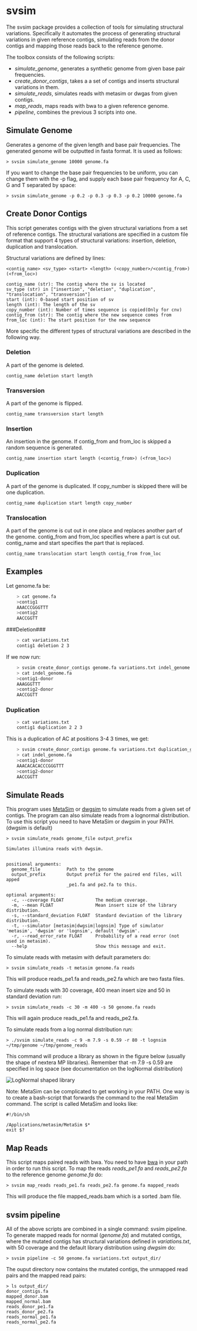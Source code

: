# svsim

The svsim package provides a collection of tools for simulating structural variations. Specifically it automates the process of generating structural variations in given reference contigs, simulating reads from the donor contigs and mapping those reads back to the reference genome.

The toolbox consists of the following scripts:
* *simulate_genome*, generates a synthetic genome from given base pair frequencies.
* *create_donor_contigs*, takes a a set of contigs and inserts structural variations in them.
* *simulate_reads*, simulates reads with metasim or dwgas from given contigs.
* *map_reads*, maps reads with bwa to a given reference genome.
* *pipeline*, combines the previous 3 scripts into one.

## Simulate Genome

Generates a genome of the given length and base pair frequencies. The generated genome will be outputted in fasta format. It is used as follows:

    > svsim simulate_genome 10000 genome.fa

If you want to change the base pair frequencies to be uniform, you can change them with the -p flag, and supply each base pair frequency for A, C, G and T separated by space:

    > svsim simulate_genome -p 0.2 -p 0.3 -p 0.3 -p 0.2 10000 genome.fa

## Create Donor Contigs

This script generates contigs with the given structural variations from a set of reference contigs. The structural variations are specified in a custom file format that support 4 types of structural variations: insertion, deletion, duplication and translocation.

Structural variations are defined by lines:

    <contig_name> <sv_type> <start> <length> (<copy_number>/<contig_from>) (<from_loc>)

    contig_name (str): The contig where the sv is located
    sv_type (str) in ["insertion", "deletion", "duplication", "translocation", "transversion"]
    start (int): 0-based start position of sv
    length (int): The length of the sv
    copy_number (int): Number of times sequence is copied(Only for cnv)
    contig_from (str): The contig where the new sequence comes from
    from_loc (int): The start position for the new sequence
    
More specific the different types of structural variations are described in the following way.
    

### Deletion ###

A part of the genome is deleted.

    contig_name deletion start length

### Transversion ###

A part of the genome is flipped.

    contig_name transversion start length

    
### Insertion ###

An insertion in the genome. If contig_from and from_loc is skipped a random sequence is generated.

    contig_name insertion start length (<contig_from>) (<from_loc>)
    

### Duplication ###

A part of the genome is duplicated. If copy_number is skipped there will be one duplication.

    contig_name duplication start length copy_number
    

### Translocation ###

A part of the genome is cut out in one place and replaces another part of the genome.
contig_from and from_loc specifies where a part is cut out.
contig_name and start specifies the part that is replaced.

    contig_name translocation start length contig_from from_loc
    



## Examples ##

Let genome.fa be:

```bash
    > cat genome.fa
    >contig1
    AAACCCGGGTTT
    >contig2
    AACCGGTT
```

###Deletion###


```bash
    > cat variations.txt
    contig1 deletion 2 3
``` 

If we now run:

```bash
    > svsim create_donor_contigs genome.fa variations.txt indel_genome.fa
    > cat indel_genome.fa
    >contig1-donor
    AAAGGGTTT
    >contig2-donor
    AACCGGTT
```

### Duplication ###


```bash
    > cat variations.txt
    contig1 duplication 2 2 3 
``` 

This is a duplication of AC at positions 3-4 3 times, we get:

```bash
    > svsim create_donor_contigs genome.fa variations.txt duplication_genome.fa
    > cat indel_genome.fa
    >contig1-donor
    AAACACACACCCGGGTTT
    >contig2-donor
    AACCGGTT
```


## Simulate Reads

This program uses [MetaSim](http://ab.inf.uni-tuebingen.de/software/metasim/) or [dwgsim](https://github.com/nh13/DWGSIM) to simulate reads from a given set of contigs. The program can also simulate reads from a lognormal distribution. To use this script you need to have MetaSim or dwgsim in your PATH. (dwgsim is default)

    > svsim simulate_reads genome_file output_prefix
    
    Simulates illumina reads with dwgsim.
    
    
    positional arguments:
      genome_file          Path to the genome
      output_prefix        Output prefix for the paired end files, will apped
                           _pe1.fa and pe2.fa to this.

    optional arguments:
      -c, --coverage FLOAT            The medium coverage.
      -m, --mean FLOAT                Mean insert size of the library distribution.
      -s, --standard_deviation FLOAT  Standard deviation of the library distribution.
      -t, --simulator [metasim|dwgsim|lognsim] Type of simulator 'metasim', 'dwgsim' or 'lognsim', default 'dwgsim'.
      -r, --read_error_rate FLOAT     Probability of a read error (not used in metasim).
      --help                          Show this message and exit.

To simulate reads with metasim with default parameters do:

    > svsim simulate_reads -t metasim genome.fa reads
    
This will produce reads_pe1.fa and reads_pe2.fa which are two fasta files.

To simulate reads with 30 coverage, 400 mean insert size and 50 in standard deviation run:

    > svsim simulate_reads -c 30 -m 400 -s 50 genome.fa reads
    
This will again produce reads_pe1.fa and reads_pe2.fa.

To simulate reads from a log normal distribution run:

    > ./svsim simulate_reads -c 9 -m 7.9 -s 0.59 -r 80 -t lognsim ~/tmp/genome ~/tmp/genome_reads

This command will produce a library as shown in the figure below (usually the shape of nextera MP libraries). Remember that -m 7.9 -s 0.59 are specified in log space (see documentation on the logNormal distribution)

![LogNormal shaped library](docs/figures/lognormal_isize.png)

Note: MetaSim can be complicated to get working in your PATH. One way is to create a bash-script that forwards the command to the real MetaSim command. The script is called MetaSim and looks like:

    #!/bin/sh
    
    /Applications/metasim/MetaSim $*
    exit $?



## Map Reads

This script maps paired reads with bwa. You need to have [bwa](http://bio-bwa.sourceforge.net/) in your path in order to run this script. To map the reads *reads_pe1.fa* and *reads_pe2.fa* to the reference genome *genome.fa* do:

    > svsim map_reads reads_pe1.fa reads_pe2.fa genome.fa mapped_reads
    
This will produce the file mapped_reads.bam which is a sorted .bam file.

## svsim pipeline

All of the above scripts are combined in a single command: svsim pipeline. To generate mapped reads for normal (*genome.fa*) and mutated contigs, where the mutated contigs has structural variations defined in *variations.txt*, with 50 coverage and the default library distribution using *dwgsim* do:

    > svsim pipeline -c 50 genome.fa variations.txt output_dir/

The ouput directory now contains the mutated contigs, the unmapped read pairs and the mapped read pairs:

    > ls output_dir/
    donor_contigs.fa
    mapped_donor.bam
    mapped_normal.bam
    reads_donor_pe1.fa
    reads_donor_pe2.fa
    reads_normal_pe1.fa
    reads_normal_pe2.fa
